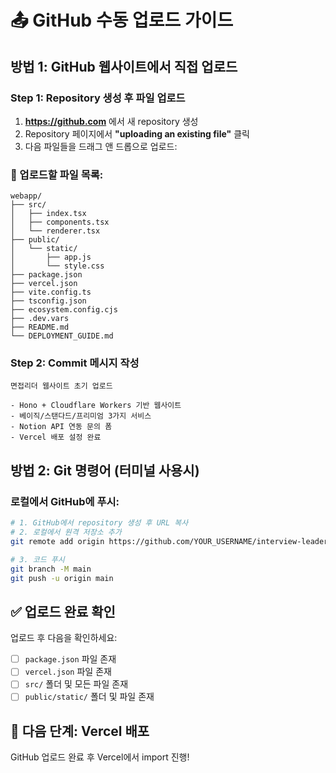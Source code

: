# 📤 GitHub 수동 업로드 가이드

## 방법 1: GitHub 웹사이트에서 직접 업로드

### Step 1: Repository 생성 후 파일 업로드
1. **https://github.com** 에서 새 repository 생성
2. Repository 페이지에서 **"uploading an existing file"** 클릭
3. 다음 파일들을 드래그 앤 드롭으로 업로드:

### 📁 업로드할 파일 목록:
```
webapp/
├── src/
│   ├── index.tsx
│   ├── components.tsx
│   └── renderer.tsx
├── public/
│   └── static/
│       ├── app.js
│       └── style.css
├── package.json
├── vercel.json
├── vite.config.ts
├── tsconfig.json
├── ecosystem.config.cjs
├── .dev.vars
├── README.md
└── DEPLOYMENT_GUIDE.md
```

### Step 2: Commit 메시지 작성
```
면접리더 웹사이트 초기 업로드

- Hono + Cloudflare Workers 기반 웹사이트
- 베이직/스탠다드/프리미엄 3가지 서비스
- Notion API 연동 문의 폼
- Vercel 배포 설정 완료
```

## 방법 2: Git 명령어 (터미널 사용시)

### 로컬에서 GitHub에 푸시:
```bash
# 1. GitHub에서 repository 생성 후 URL 복사
# 2. 로컬에서 원격 저장소 추가
git remote add origin https://github.com/YOUR_USERNAME/interview-leader-website.git

# 3. 코드 푸시
git branch -M main
git push -u origin main
```

## ✅ 업로드 완료 확인
업로드 후 다음을 확인하세요:
- [ ] `package.json` 파일 존재
- [ ] `vercel.json` 파일 존재  
- [ ] `src/` 폴더 및 모든 파일 존재
- [ ] `public/static/` 폴더 및 파일 존재

## 🚀 다음 단계: Vercel 배포
GitHub 업로드 완료 후 Vercel에서 import 진행!